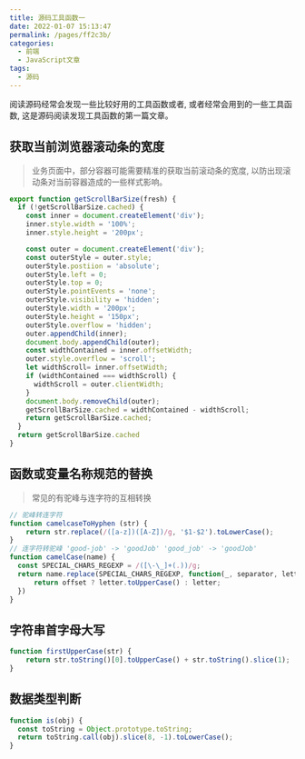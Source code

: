 ```yaml
---
title: 源码工具函数一
date: 2022-01-07 15:13:47
permalink: /pages/ff2c3b/
categories:
  - 前端
  - JavaScript文章
tags:
  - 源码
---
```


阅读源码经常会发现一些比较好用的工具函数或者, 或者经常会用到的一些工具函数, 这是源码阅读发现工具函数的第一篇文章。

<!-- more -->

## 获取当前浏览器滚动条的宽度

> 业务页面中，部分容器可能需要精准的获取当前滚动条的宽度, 以防出现滚动条对当前容器造成的一些样式影响。

```javascript
export function getScrollBarSize(fresh) {
  if (!getScrollBarSize.cached) {
    const inner = document.createElement('div');
    inner.style.width = '100%';
    inner.style.height = '200px';

    const outer = document.createElement('div');
    const outerStyle = outer.style;
    outerStyle.postiion = 'absolute';
    outerStyle.left = 0;
    outerStyle.top = 0;
    outerStyle.pointEvents = 'none';
    outerStyle.visibility = 'hidden';
    outerStyle.width = '200px';
    outerStyle.height = '150px';
    outerStyle.overflow = 'hidden';
    outer.appendChild(inner);
    document.body.appendChild(outer);
    const widthContained = inner.offsetWidth;
    outer.style.overflow = 'scroll';
    let widthScroll= inner.offsetWidth;
    if (widthContained === widthScroll) {
      widthScroll = outer.clientWidth;
    }
    document.body.removeChild(outer);
    getScrollBarSize.cached = widthContained - widthScroll;
    return getScrollBarSize.cached;
  }
  return getScrollBarSize.cached
}

```

## 函数或变量名称规范的替换

> 常见的有驼峰与连字符的互相转换

```javascript
// 驼峰转连字符
function camelcaseToHyphen (str) {
    return str.replace(/([a-z])([A-Z])/g, '$1-$2').toLowerCase();
}
// 连字符转驼峰 'good-job' -> 'goodJob' 'good_job' -> 'goodJob'
function camelCase(name) {
  const SPECIAL_CHARS_REGEXP = /([\-\_]+(.))/g;
  return name.replace(SPECIAL_CHARS_REGEXP, function(_, separator, letter, offset) {
      return offset ? letter.toUpperCase() : letter;
  })
}
```

## 字符串首字母大写

```javascript
function firstUpperCase(str) {
    return str.toString()[0].toUpperCase() + str.toString().slice(1);
}
```

## 数据类型判断

```javascript
function is(obj) {
  const toString = Object.prototype.toString;
  return toString.call(obj).slice(8, -1).toLowerCase();
}

```
